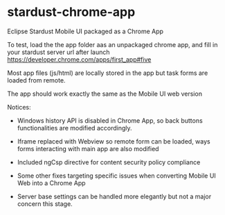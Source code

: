 stardust-chrome-app
===================

Eclipse Stardust Mobile UI packaged as a Chrome App

To test, load the the app folder aas an unpackaged chrome app, and fill in your stardust server url after launch
https://developer.chrome.com/apps/first_app#five

Most app files (js/html) are locally stored in the app but task forms are loaded from remote.

The app should work exactly the same as the Mobile UI web version


Notices:

- Windows history API is disabled in Chrome App, so back buttons functionalities are modified accordingly.

- Iframe replaced with Webview so remote form can be loaded, ways forms interacting with main app are also modified

- Included ngCsp directive for content security policy compliance

- Some other fixes targeting specific issues when converting Mobile UI Web into a Chrome App

- Server base settings can be handled more elegantly but not a major concern this stage.

